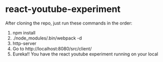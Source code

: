 # react-youtube-experiment

After cloning the repo, just run these commands in the order:
1. npm install
2. ./node_modules/.bin/webpack -d
3. http-server
4. Go to http://localhost:8080/src/client/
5. Eureka!! You have the react youtube experiment running on your local
